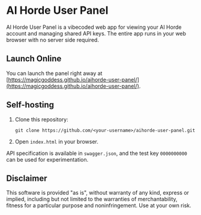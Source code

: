 # AI Horde User Panel

AI Horde User Panel is a vibecoded web app for viewing your AI Horde account and managing shared API keys. The entire app runs in your web browser with no server side required.

## Launch Online

You can launch the panel right away at [https://magicgoddess.github.io/aihorde-user-panel/](https://magicgoddess.github.io/aihorde-user-panel/).

## Self-hosting

1. Clone this repository:
   ```
   git clone https://github.com/<your-username>/aihorde-user-panel.git
   ```
2. Open `index.html` in your browser.

API specification is available in `swagger.json`, and the test key `0000000000` can be used for experimentation.

## Disclaimer

This software is provided "as is", without warranty of any kind, express or implied, including but not limited to the warranties of merchantability, fitness for a particular purpose and noninfringement. Use at your own risk.
